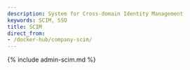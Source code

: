 ```yaml
---
description: System for Cross-domain Identity Management
keywords: SCIM, SSO
title: SCIM
direct_from: 
- /docker-hub/company-scim/
---
```


{% include admin-scim.md %}
